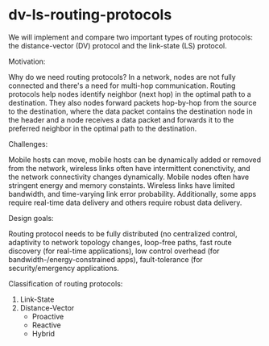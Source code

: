 # dv-ls-routing-protocols

We will implement and compare two important types of routing protocols: the distance-vector (DV) protocol and the link-state (LS) protocol. 

Motivation:

Why do we need routing protocols? In a network, nodes are not fully connected and there's a need for multi-hop communication. Routing protocols help nodes identify neighbor (next hop) in the optimal path to a destination. They also nodes forward packets hop-by-hop from the source to the destination, where the data packet contains the destination node in the header and a node receives a data packet and forwards it to the preferred neighbor in the optimal path to the destination.

Challenges:

Mobile hosts can move, mobile hosts can be dynamically added or removed from the network, wireless links often have intermittent conenctivity, and the network connectivity changes dynamically. Mobile nodes often have stringent energy and memory constaints. Wireless links have limited bandwidth, and time-varying link error probability. Additionally, some apps require real-time data delivery and others require robust data delivery.

Design goals:

Routing protocol needs to be fully distributed (no centralized control, adaptivity to network topology changes, loop-free paths, fast route discovery (for real-time applications), low control overhead (for bandwidth-/energy-constrained apps), fault-tolerance (for security/emergency applications.

Classification of routing protocols:

1) Link-State
2) Distance-Vector 
   - Proactive
   - Reactive 
   - Hybrid


